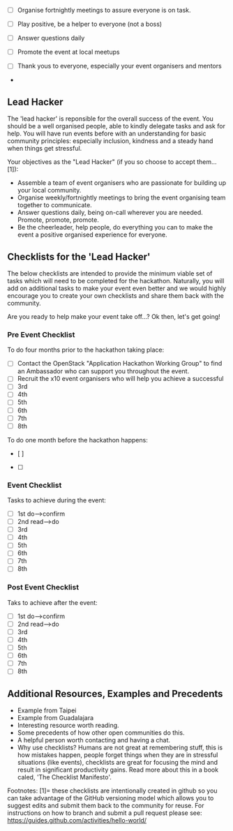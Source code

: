
- [ ] Organise fortnightly meetings to assure everyone is on task.
- [ ] Play positive, be a helper to everyone (not a boss)
- [ ] Answer questions daily
- [ ] Promote the event at local meetups


- [ ] Thank yous to everyone, especially your event organisers and mentors
- 

## Lead Hacker

The 'lead hacker' is reponsible for the overall success of the event.  You should be a well organised people, able to kindly delegate tasks and ask for help. You will have run events before with an understanding for basic community principles: especially inclusion, kindness and a steady hand when things get stressful.

Your objectives as the "Lead Hacker" (if you so choose to accept them...[1]):
 * Assemble a team of event organisers who are passionate for building up your local community.
 * Organise weekly/fortnightly meetings to bring the event organising team together to communicate.
 * Answer questions daily, being on-call wherever you are needed.  Promote, promote, promote.
 * Be the cheerleader, help people, do everything you can to make the event a positive organised experience for everyone.

## Checklists for the 'Lead Hacker'
The below checklists are intended to provide the minimum viable set of tasks which will need to be completed for the hackathon.  Naturally, you will add on additional tasks to make your event even better and we would highly encourage you to create your own checklists and share them back with the community.

Are you ready to help make your event take off...?
Ok then, let's get going!

### Pre Event Checklist

To do four months prior to the hackathon taking place:
- [ ] Contact the OpenStack "Application Hackathon Working Group" to find an Ambassador who can support you throughout the event.
- [ ] Recruit the x10 event organisers who will help you achieve a successful 
- [ ] 3rd
- [ ] 4th
- [ ] 5th
- [ ] 6th
- [ ] 7th
- [ ] 8th

To do one month before the hackathon happens:
- [ ] 
- [ ] 

### Event Checklist

Tasks to achieve during the event:
- [ ] 1st do-->confirm
- [ ] 2nd read-->do
- [ ] 3rd
- [ ] 4th
- [ ] 5th
- [ ] 6th
- [ ] 7th
- [ ] 8th

### Post Event Checklist

Taks to achieve after the event:
- [ ] 1st do-->confirm
- [ ] 2nd read-->do
- [ ] 3rd
- [ ] 4th
- [ ] 5th
- [ ] 6th
- [ ] 7th
- [ ] 8th

## Additional Resources, Examples and Precedents

 * Example from Taipei
 * Example from Guadalajara
 * Interesting resource worth reading.
 * Some precedents of how other open communities do this.
 * A helpful person worth contacting and having a chat.
 * Why use checklists?  Humans are not great at remembering stuff, this is how mistakes happen, people forget things when they are in stressful situations (like events), checklists are great for focusing the mind and result in significant productivity gains.  Read more about this in a book caled, 'The Checklist Manifesto'.

Footnotes:
[1]= these checklists are intentionally created in github so you can take advantage of the GitHub versioning model which allows you to suggest edits and submit them back to the community for reuse.  For instructions on how to branch and submit a pull request please see: https://guides.github.com/activities/hello-world/

